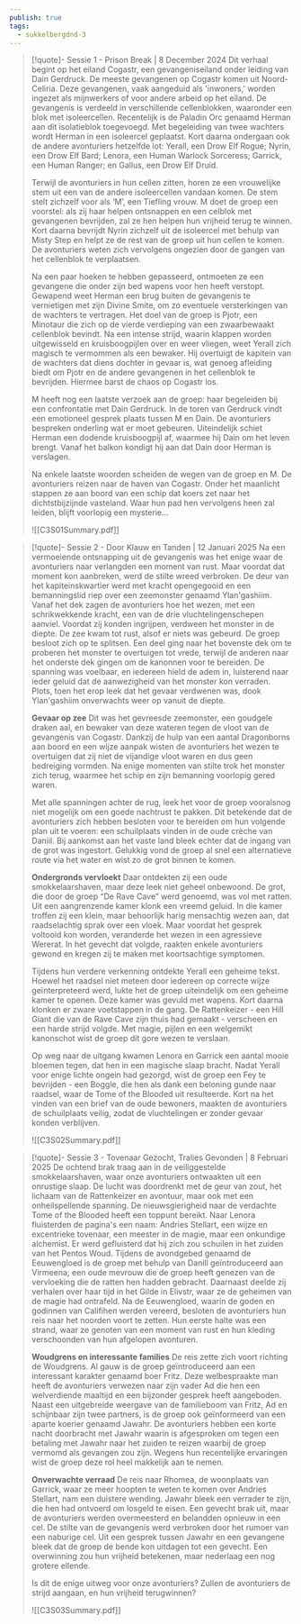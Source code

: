 ```yaml
---
publish: true
tags:
  - sukkelbergdnd-3
---
```

> [!quote]- Sessie 1 - Prison Break | 8 December 2024
> Dit verhaal begint op het eiland Cogastr, een gevangeniseiland onder leiding van Dain Gerdruck. De meeste gevangenen op Cogastr komen uit Noord-Celiria. Deze gevangenen, vaak aangeduid als 'inwoners,' worden ingezet als mijnwerkers of voor andere arbeid op het eiland. De gevangenis is verdeeld in verschillende cellenblokken, waaronder een blok met isoleercellen. Recentelijk is de Paladin Orc genaamd Herman aan dit isolatieblok toegevoegd. Met begeleiding van twee wachters wordt Herman in een isoleercel geplaatst. Kort daarna ondergaan ook de andere avonturiers hetzelfde lot: Yerall, een Drow Elf Rogue; Nyrin, een Drow Elf Bard; Lenora, een Human Warlock Sorceress; Garrick, een Human Ranger; en Gallus, een Drow Elf Druid.
> 
> Terwijl de avonturiers in hun cellen zitten, horen ze een vrouwelijke stem uit een van de andere isoleercellen vandaan komen. De stem stelt zichzelf voor als ‘M’, een Tiefling vrouw. M doet de groep een voorstel: als zij haar helpen ontsnappen en een celblok met gevangenen bevrijden, zal ze hen helpen hun vrijheid terug te winnen. Kort daarna bevrijdt Nyrin zichzelf uit de isoleercel met behulp van Misty Step en helpt ze de rest van de groep uit hun cellen te komen. De avonturiers weten zich vervolgens ongezien door de gangen van het cellenblok te verplaatsen.
> 
> Na een paar hoeken te hebben gepasseerd, ontmoeten ze een gevangene die onder zijn bed wapens voor hen heeft verstopt. Gewapend weet Herman een brug buiten de gevangenis te vernietigen met zijn Divine Smite, om zo eventuele versterkingen van de wachters te vertragen. Het doel van de groep is Pjotr, een Minotaur die zich op de vierde verdieping van een zwaarbewaakt cellenblok bevindt. Na een intense strijd, waarin klappen worden uitgewisseld en kruisboogpijlen over en weer vliegen, weet Yerall zich magisch te vermommen als een bewaker. Hij overtuigt de kapitein van de wachters dat diens dochter in gevaar is, wat genoeg afleiding biedt om Pjotr en de andere gevangenen in het cellenblok te bevrijden. Hiermee barst de chaos op Cogastr los.
> 
> M heeft nog een laatste verzoek aan de groep: haar begeleiden bij een confrontatie met Dain Gerdruck. In de toren van Gerdruck vindt een emotioneel gesprek plaats tussen M en Dain. De avonturiers bespreken onderling wat er moet gebeuren. Uiteindelijk schiet Herman een dodende kruisboogpijl af, waarmee hij Dain om het leven brengt. Vanaf het balkon kondigt hij aan dat Dain door Herman is verslagen.
> 
> Na enkele laatste woorden scheiden de wegen van de groep en M. De avonturiers reizen naar de haven van Cogastr. Onder het maanlicht stappen ze aan boord van een schip dat koers zet naar het dichtstbijzijnde vasteland. Waar hun pad hen vervolgens heen zal leiden, blijft voorlopig een mysterie...
> 
> ![[C3S01Summary.pdf]]

> [!quote]- Sessie 2 - Door Klauw en Tanden | 12 Januari 2025
> Na een vermoeiende ontsnapping uit de gevangenis was het enige waar de avonturiers naar verlangden een moment van rust. Maar voordat dat moment kon aanbreken, werd de stilte wreed verbroken. De deur van het kapiteinskwartier werd met kracht opengegooid en een bemanningslid riep over een zeemonster genaamd Ylan'gashiim. Vanaf het dek zagen de avonturiers hoe het wezen, met een schrikwekkende kracht, een van de drie vluchtelingenschepen aanviel. Voordat zij konden ingrijpen, verdween het monster in de diepte. De zee kwam tot rust, alsof er niets was gebeurd. De groep besloot zich op te splitsen. Een deel ging naar het bovenste dek om te proberen het monster te overtuigen tot vrede, terwijl de anderen naar het onderste dek gingen om de kanonnen voor te bereiden. De spanning was voelbaar, en iedereen hield de adem in, luisterend naar ieder geluid dat de aanwezigheid van het monster kon verraden. Plots, toen het erop leek dat het gevaar verdwenen was, dook Ylan'gashiim onverwachts weer op vanuit de diepte.
> 
> **Gevaar op zee**
> Dit was het gevreesde zeemonster, een goudgele draken aal, en bewaker van deze wateren tegen de vloot van de gevangenis van Cogastr. Dankzij de hulp van een aantal Dragonborns aan boord en een wijze aanpak wisten de avonturiers het wezen te overtuigen dat zij niet de vijandige vloot waren en dus geen bedreiging vormden. Na enige momenten van stilte trok het monster zich terug, waarmee het schip en zijn bemanning voorlopig gered waren.
> 
> Met alle spanningen achter de rug, leek het voor de groep vooralsnog niet mogelijk om een goede nachtrust te pakken. Dit betekende dat de avonturiers zich hebben besloten voor te bereiden om hun volgende plan uit te voeren: een schuilplaats vinden in de oude crèche van Daniil. Bij aankomst aan het vaste land bleek echter dat de ingang van de grot was ingestort. Gelukkig vond de groep al snel een alternatieve route via het water en wist zo de grot binnen te komen. 
>
> **Ondergronds vervloekt**
> Daar ontdekten zij een oude smokkelaarshaven, maar deze leek niet geheel onbewoond. De grot, die door de groep “De Rave Cave” werd genoemd, was vol met ratten. Uit een aangrenzende kamer klonk een vreemd geluid. In die kamer troffen zij een klein, maar behoorlijk harig mensachtig wezen aan, dat raadselachtig sprak over een vloek. Maar voordat het gesprek voltooid kon worden, veranderde het wezen in een agressieve Wererat. In het gevecht dat volgde, raakten enkele avonturiers gewond en kregen zij te maken met koortsachtige symptomen.
> 
> Tijdens hun verdere verkenning ontdekte Yerall een geheime tekst. Hoewel het raadsel niet meteen door iedereen op correcte wijze geïnterpreteerd werd, lukte het de groep uiteindelijk om een geheime kamer te openen. Deze kamer was gevuld met wapens. Kort daarna klonken er zware voetstappen in de gang. De Rattenkeizer - een Hill Giant die van de Rave Cave zijn thuis had gemaakt - verscheen en een harde strijd volgde. Met magie, pijlen en een welgemikt kanonschot wist de groep dit gore wezen te verslaan.
> 
> Op weg naar de uitgang kwamen Lenora en Garrick een aantal mooie bloemen tegen, dat hen in een magische slaap bracht. Nadat Yerall voor enige lichte ongein had gezorgd, wist de groep een Fey te bevrijden - een Boggle, die hen als dank een beloning gunde naar raadsel, waar de Tome of the Blooded uit resulteerde. Kort na het vinden van een brief van de oude bewoners, maakten de avonturiers de schuilplaats veilig, zodat de vluchtelingen er zonder gevaar konden verblijven.
>
> ![[C3S02Summary.pdf]]

> [!quote]- Sessie 3 - Tovenaar Gezocht, Tralies Gevonden | 8 Februari 2025
> De ochtend brak traag aan in de veiliggestelde smokkelaarshaven, waar onze avonturiers ontwaakten uit een onrustige slaap. De lucht was doordrenkt met de geur van zout, het lichaam van de Rattenkeizer en avontuur, maar ook met een onheilspellende spanning. De nieuwsgierigheid naar de verdachte Tome of the Blooded heeft een toppunt bereikt. Naar Lenora fluisterden de pagina's een naam: Andries Stellart, een wijze en excentrieke tovenaar, een meester in de magie, maar een onkundige alchemist. Er werd gefluisterd dat hij zich zou schuilen in het zuiden van het Pentos Woud.
> Tijdens de avondgebed genaamd de Eeuwengloed is de groep met behulp van Danill geïntroduceerd aan Virmeena; een oude mevrouw die de groep heeft genezen van de vervloeking die de ratten hen hadden gebracht. Daarnaast deelde zij verhalen over haar tijd in het Gilde in Elivstr, waar ze de geheimen van de magie had ontrafeld. Na de Eeuwengloed, waarin de goden en godinnen van Califihen werden vereerd, besloten de avonturiers hun reis naar het noorden voort te zetten. Hun eerste halte was een strand, waar ze genoten van een moment van rust en hun kleding verschoonden van hun afgelopen avonturen.
> 
> **Woudgrens en interessante families**
> De reis zette zich voort richting de Woudgrens. Al gauw is de groep geïntroduceerd aan een interessant karakter genaamd boer Fritz. Deze welbespraakte man heeft de avonturiers verwezen naar zijn vader Ad die hen een welverdiende maaltijd en een bijzonder gesprek heeft aangeboden. Naast een uitgebreide weergave van de familieboom van Fritz, Ad en schijnbaar zijn twee partners, is de groep ook geïnformeerd van een aparte koerier genaamd Jawahr.
> De avonturiers hebben een korte nacht doorbracht met Jawahr waarin is afgesproken om tegen een betaling met Jawahr naar het zuiden te reizen waarbij de groep vermomd als gevangen zou zijn. Wegens hun recentelijke ervaringen wist de groep deze rol heel makkelijk aan te nemen. 
> 
> **Onverwachte verraad**
> De reis naar Rhomea, de woonplaats van Garrick, waar ze meer hoopten te weten te komen over Andries Stellart, nam een duistere wending. Jawahr bleek een verrader te zijn, die hen had ontvoerd om losgeld te eisen. Een gevecht brak uit, maar de avonturiers werden overmeesterd en belandden opnieuw in een cel. 
> De stilte van de gevangenis werd verbroken door het rumoer van een naburige cel. Uit een gesprek tussen Jawahr en een gevangene bleek dat de groep de bende kon uitdagen tot een gevecht. Een overwinning zou hun vrijheid betekenen, maar nederlaag een nog grotere ellende.
> 
> Is dit de enige uitweg voor onze avonturiers? Zullen de avonturiers de strijd aangaan, en hun vrijheid terugwinnen?
> 
> ![[C3S03Summary.pdf]]